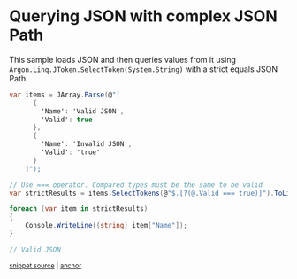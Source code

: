 # Querying JSON with complex JSON Path

This sample loads JSON and then queries values from it using `Argon.Linq.JToken.SelectToken(System.String)` with a strict equals JSON Path.

<!-- snippet: StrictEqualsQueryUsage -->
<a id='snippet-strictequalsqueryusage'></a>
```cs
var items = JArray.Parse(@"[
      {
        'Name': 'Valid JSON',
        'Valid': true
      },
      {
        'Name': 'Invalid JSON',
        'Valid': 'true'
      }
    ]");

// Use === operator. Compared types must be the same to be valid
var strictResults = items.SelectTokens(@"$.[?(@.Valid === true)]").ToList();

foreach (var item in strictResults)
{
    Console.WriteLine((string) item["Name"]);
}

// Valid JSON
```
<sup><a href='/src/Tests/Documentation/Samples/JsonPath/StrictEqualsQuery.cs#L10-L33' title='Snippet source file'>snippet source</a> | <a href='#snippet-strictequalsqueryusage' title='Start of snippet'>anchor</a></sup>
<!-- endSnippet -->
